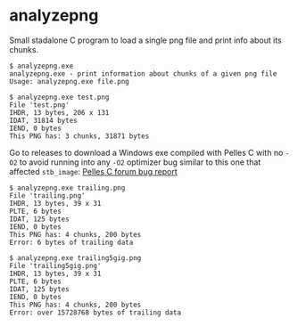 # analyzepng

Small stadalone C program to load a single png file and print info about its chunks.

```
$ analyzepng.exe
analyzepng.exe - print information about chunks of a given png file
Usage: analyzepng.exe file.png
```

```
$ analyzepng.exe test.png
File 'test.png'
IHDR, 13 bytes, 206 x 131
IDAT, 31814 bytes
IEND, 0 bytes
This PNG has: 3 chunks, 31871 bytes
```

Go to releases to download a Windows exe compiled with Pelles C with no `-O2`
to avoid running into any `-O2` optimizer bug similar to this one that affected
`stb_image`: [Pelles C forum bug report](https://forum.pellesc.de/index.php?topic=7837.0)

```
$ analyzepng.exe trailing.png
File 'trailing.png'
IHDR, 13 bytes, 39 x 31
PLTE, 6 bytes
IDAT, 125 bytes
IEND, 0 bytes
This PNG has: 4 chunks, 200 bytes
Error: 6 bytes of trailing data
```

```
$ analyzepng.exe trailing5gig.png
File 'trailing5gig.png'
IHDR, 13 bytes, 39 x 31
PLTE, 6 bytes
IDAT, 125 bytes
IEND, 0 bytes
This PNG has: 4 chunks, 200 bytes
Error: over 15728768 bytes of trailing data
```
